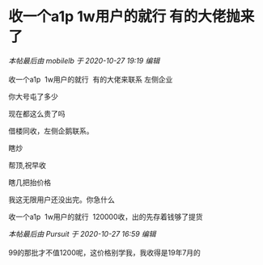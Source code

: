 # 收一个a1p 1w用户的就行  有的大佬抛来了


<i class="pstatus"> 本帖最后由 mobilelb 于 2020-10-27 19:19 编辑 </i><br />
<br />
收一个a1p&nbsp;&nbsp;1w用户的就行&nbsp;&nbsp;有的大佬来联系 左侧企业

你大号屯了多少

现在都这么贵了吗

借楼同收，左侧企鹅联系。

瞎炒

帮顶,祝早收

瞎几把抬价格

我这无限用户还没出完。你急什么

收一个a1p&nbsp;&nbsp;1w用户的就行&nbsp;&nbsp;120000收，出的先存着钱够了提货

<i class="pstatus"> 本帖最后由 Pursuit 于 2020-10-27 16:59 编辑 </i><br />
<br />
99的那批才不值1200呢，这价格别学我，我收得是19年7月的
